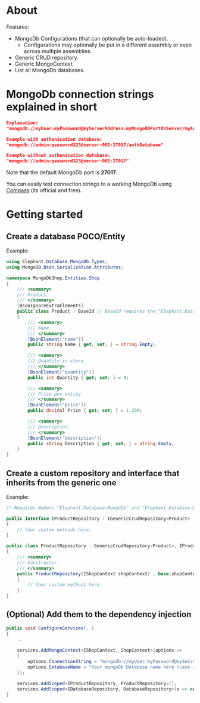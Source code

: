 ﻿# About

Features:

- MongoDb Configurations (that can optionally be auto-loaded).
  - Configurations may optionally be put in a different assembly or even across multiple assemblies.
- Generic CRUD repository.
- Generic MongoContext.
- List all MongoDb databases.

# MongoDb connection strings explained in short

```json
Explanation:
"mongodb://myUser:myPassword@myServerAddress:myMongoDbPortOnServer/myAuthenticationDatabase"

Example with authenication database:
"mongodb://admin:password123@server-001:27017/authDatabase"

Example without authenication database:
"mongodb://admin:password123@server-001:27017"
```

Note that the default MongoDb port is **27017**.

You can easily test connection strings to a working MongoDb using [Compass](https://www.mongodb.com/try/download/compass) (its official and free).

# Getting started

## Create a database POCO/Entity

Example:

```c#
using Elephant.Database.MongoDb.Types;
using MongoDB.Bson.Serialization.Attributes;

namespace MongoDbShop.Entities.Shop
{
	/// <summary>
	/// Product.
	/// </summary>
	[BsonIgnoreExtraElements]
	public class Product : BaseId // BaseId requires the "Elephant.Database.MongoDb.Types" NuGet.
	{
		/// <summary>
		/// Name.
		/// </summary>
		[BsonElement("name")]
		public string Name { get; set; } = string.Empty;

		/// <summary>
		/// Quantity in store.
		/// </summary>
		[BsonElement("quantity")]
		public int Quantity { get; set; } = 0;

		/// <summary>
		/// Price per entity.
		/// </summary>
		[BsonElement("price")]
		public decimal Price { get; set; } = 1.25M;

		/// <summary>
		/// Description.
		/// </summary>
		[BsonElement("description")]
		public string Description { get; set; } = string.Empty;
	}
}

```



## Create a custom repository and interface that inherits from the generic one

Example:

```c#
// Requires NuGets "Elephant.Database.MongoDb" and "Elephant.Database.MongoDb.Abstractions".

public interface IProductRepository : IGenericCrudRepository<Product>
{
	// Your custom methods here.
}

public class ProductRepository : GenericCrudRepository<Product>, IProductRepository
{
	/// <summary>
	/// Constructor.
	/// </summary>
	public ProductRepository(IShopContext shopContext) : base(shopContext.Products)
	{
        // Your custom methods here.
	}
}
```




## (Optional) Add them to the dependency injection

```c#
public void ConfigureServices(..)
{
    ..
        
	services.AddMongoContext<IShopContext, ShopContext>(options =>
	{
		options.ConnectionString = "mongodb://myUser:myPassword@myServerAddress:myServerPort/myAuthenticationDatabase" "Your MongoDb connection string here";
		options.DatabaseName = "Your mongoDb Database name here (case sensitive!)";
	});

	services.AddScoped<IProductRepository, ProductRepository>();
	services.AddScoped<IDatabaseRepository, DatabaseRepository>(x => new DatabaseRepository(new MongoClient(Constants.ConnectionString))); // This one is also optional.
}
```

